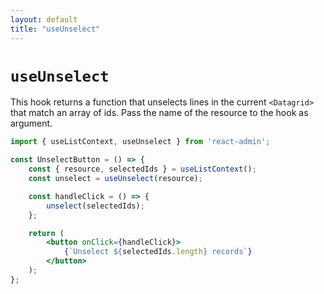 ```yaml
---
layout: default
title: "useUnselect"
---
```


# `useUnselect`

This hook returns a function that unselects lines in the current `<Datagrid>` that match an array of ids. Pass the name of the resource to the hook as argument.

```jsx
import { useListContext, useUnselect } from 'react-admin';

const UnselectButton = () => {
    const { resource, selectedIds } = useListContext();
    const unselect = useUnselect(resource);

    const handleClick = () => {
        unselect(selectedIds);
    };

    return (
        <button onClick={handleClick}>
            {`Unselect ${selectedIds.length} records`}
        </button>
    );
};
```

